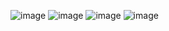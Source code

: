 
![image](https://github.com/user-attachments/assets/4af3ec9e-51d7-46f9-807f-2f66ef3c7021)
![image](https://github.com/user-attachments/assets/aa1994d7-4456-40e5-a4d7-da8939c4585a)
![image](https://github.com/user-attachments/assets/56591803-b0b8-431a-b665-f631c4aa0561)
![image](https://github.com/user-attachments/assets/e4f16338-9cab-489a-9ad4-ab8c2a7ae0a0)

